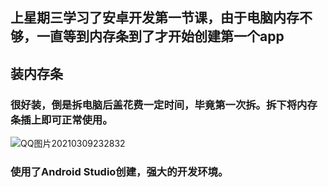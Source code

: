 ## 上星期三学习了安卓开发第一节课，由于电脑内存不够，一直等到内存条到了才开始创建第一个app

## 装内存条
### 很好装，倒是拆电脑后盖花费一定时间，毕竟第一次拆。拆下将内存条插上即可正常使用。

![QQ图片20210309232832](https://user-images.githubusercontent.com/49645739/110495144-2e969a80-812f-11eb-8b4f-cea11c392d1f.jpg)

### 使用了Android Studio创建，强大的开发环境。
